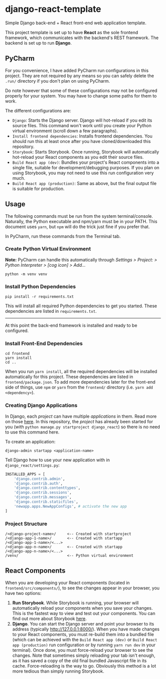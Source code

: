 # django-react-template
Simple Django back-end + React front-end web application template.

This project template is set up to have **React** as the sole frontend framework, which communicates
with the backend's REST framework. The backend is set up to run **Django**.

## PyCharm

For you convenience, I have added PyCharm run configurations in this project. They are not required by any means so you
can safely delete the ``.run/`` directory if you don't plan on using PyCharm.

Do note however that some of these configurations may not be configured properly for your system. You may have to change
some paths for them to work.

The different configurations are:
 - ``Django``: Starts the Django server. Django will hot-reload if you edit its source files. This command won't work 
   until you create your Python virtual environment (scroll down a few paragraphs).
 - ``Install frontend dependencies``: Installs frontend dependencies. You should run this at least once after you have
cloned/downloaded this repository.
 - ``Storybook``: Starts Storybook. Once running, Storybook will automatically hot-reload your React components as you
   edit their source files.
 - ``Build React app (dev)``: Bundles your project's React components into a single file, suitable for development/debugging
purposes. If you plan on using Storybook, you may not need to use this run configuration very much.
 - ``Build React app (production)``: Same as above, but the final output file is suitable for production.

## Usage

The following commands must be run from the system terminal/console. Naturally, the Python executable and npm/yarn must
be in your PATH. This document uses ``yarn``, but ``npm`` will do the trick just fine if you prefer that.

In PyCharm, run these commands from the Terminal tab.

### Create Python Virtual Environment
**Note:** PyCharm can handle this automatically through *Settings > Project:<project-name> > Python Interpreter > [cog icon] > Add...*
````
python -m venv venv 
````

### Install Python Dependencies
````
pip install -r requirements.txt
````

This will install all required Python dependencies to get you started. These dependencies are listed in `requirements.txt`.

----------------------

At this point the back-end framework is installed and ready to be configured.

### Install Front-End Dependencies

````
cd frontend
yarn install
cd ..
````

When you run ``yarn install``, all the required dependencies will be installed automatically for this project. These
dependencies are listed in ``frontend/package.json``.
To add more dependencies later for the front-end side of things, use ``npm`` or ``yarn`` from the ``frontend/`` directory (i.e. `yarn add <dependency>`).

### Creating Django Applications

In Django, each *project* can have multiple *applications* in them. Read more on those [here](https://docs.djangoproject.com/en/3.0/intro/reusable-apps/#:~:text=A%20Django%20application%20is%20a,%2C%20urls%20%2C%20and%20views%20submodules.).
In this repository, the *project* has already been started for you (with `python manage.py startproject django_react`) so there is no need to use this command here.

To create an application:
````
django-admin startapp <application-name>
````

Tell Django how to use your new application with in ``django_react/settings.py``:
````python
INSTALLED_APPS = [
    'django.contrib.admin',
    'django.contrib.auth',
    'django.contrib.contenttypes',
    'django.contrib.sessions',
    'django.contrib.messages',
    'django.contrib.staticfiles',
    'newapp.apps.NewAppConfigs', # activate the new app
]
````

### Project Structure
````
/<django-project-name>/     <-- Created with startproject
/<django-app-1-name>/       <-- Created with startapp
/<django-app-1-name>/<...>
/<django-app-n-name>/       <-- Created with startapp
/<django-app-n-name>/<...>
/venv/                      <-- Python virtual environment
````

## React Components

When you are developing your React components (located in ``frontend/src/components/``), to see the changes appear
in your browser, you have two options:
   1. **Run Storybook**. While Storybook is running, your browser will automatically reload your components when you save
   your changes. This is the fastest way to view and test out your components. You can find out more about Storybook 
   [here](https://storybook.js.org/docs/react/get-started/introduction).
   2. **Django**. You can start the Django server and point your browser to its address (typically http://127.0.0.1:8000/).
   When you have made changes to your React components, you must re-build them into a bundled file (which can be achieved 
   with the ``Build React app (dev)`` or ``Build React app (production)`` run configuration or by running ``yarn run dev``
   in your terminal). Once done, you must force-reload your browser to see the changes. Note that sometimes simply
   reloading your tab isn't enough, as it has saved a copy of the old final bundled Javascript file in its cache.
   Force-reloading is the way to go. Obviously this method is a lot more tedious than simply running Storybook.

